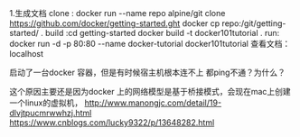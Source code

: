 1.生成文档
    clone : docker run --name repo alpine/git clone https://github.com/docker/getting-started.ght
            docker cp repo:/git/getting-started/ .
    build :cd getting-started docker build -t docker101tutorial .
    run: docker run -d -p 80:80 --name docker-tutorial docker101tutorial
    查看文档： localhost


启动了一台docker 容器，但是有时候宿主机根本连不上 都ping不通？为什么？

这个原因主要还是因为docker 上的网络模型是基于桥接模式，会现在mac上创建一个linux的虚拟机，
http://www.manongjc.com/detail/19-dlvjtpucmrwwhzj.html  
https://www.cnblogs.com/lucky9322/p/13648282.html